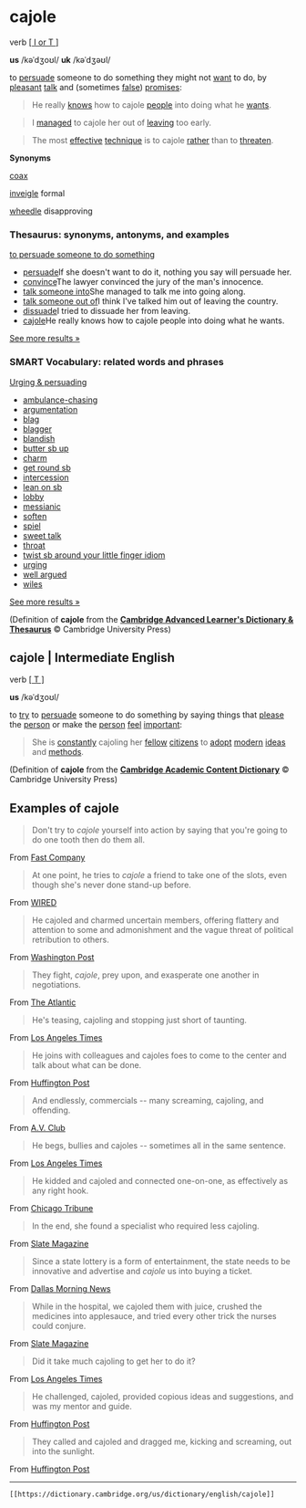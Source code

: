 # cajole

verb [\[ I or T \]](https://dictionary.cambridge.org/us/help/codes.html)


**us** /kəˈdʒoʊl/ 
**uk** /kəˈdʒəʊl/

to [persuade](https://dictionary.cambridge.org/us/dictionary/english/persuade "persuade") someone to do something they might not [want](https://dictionary.cambridge.org/us/dictionary/english/want "want") to do, by [pleasant](https://dictionary.cambridge.org/us/dictionary/english/pleasant "pleasant") [talk](https://dictionary.cambridge.org/us/dictionary/english/talk "talk") and (sometimes [false](https://dictionary.cambridge.org/us/dictionary/english/false "false")) [promises](https://dictionary.cambridge.org/us/dictionary/english/promise "promises"):

>He really [knows](https://dictionary.cambridge.org/us/dictionary/english/know "knows") how to cajole [people](https://dictionary.cambridge.org/us/dictionary/english/people "people") into doing what he [wants](https://dictionary.cambridge.org/us/dictionary/english/wants "wants").

>I [managed](https://dictionary.cambridge.org/us/dictionary/english/manage "managed") to cajole her out of [leaving](https://dictionary.cambridge.org/us/dictionary/english/leaving "leaving") too early.

>The most [effective](https://dictionary.cambridge.org/us/dictionary/english/effective "effective") [technique](https://dictionary.cambridge.org/us/dictionary/english/technique "technique") is to cajole [rather](https://dictionary.cambridge.org/us/dictionary/english/rather "rather") than to [threaten](https://dictionary.cambridge.org/us/dictionary/english/threaten "threaten").

**Synonyms**

[coax](https://dictionary.cambridge.org/us/dictionary/english/coax "meaning of coax")

[inveigle](https://dictionary.cambridge.org/us/dictionary/english/inveigle "meaning of inveigle") formal

[wheedle](https://dictionary.cambridge.org/us/dictionary/english/wheedle "meaning of wheedle") disapproving

### Thesaurus: synonyms, antonyms, and examples

[to persuade someone to do something](https://dictionary.cambridge.org/us/thesaurus/articles/to-persuade-someone-to-do-something)

-   [persuade](https://dictionary.cambridge.org/us/thesaurus/persuade)If she doesn't want to do it, nothing you say will persuade her.
-   [convince](https://dictionary.cambridge.org/us/thesaurus/convince)The lawyer convinced the jury of the man's innocence.
-   [talk someone into](https://dictionary.cambridge.org/us/thesaurus/talk-someone-into)She managed to talk me into going along.
-   [talk someone out of](https://dictionary.cambridge.org/us/thesaurus/talk-someone-out-of)I think I've talked him out of leaving the country.
-   [dissuade](https://dictionary.cambridge.org/us/thesaurus/dissuade)I tried to dissuade her from leaving.
-   [cajole](https://dictionary.cambridge.org/us/thesaurus/cajole)He really knows how to cajole people into doing what he wants.

[See more results »](https://dictionary.cambridge.org/us/thesaurus/articles/to-persuade-someone-to-do-something "See how to use these synonyms and their opposites.")

### SMART Vocabulary: related words and phrases

[Urging & persuading](https://dictionary.cambridge.org/us/topics/expressing-agreement-and-support/urging-and-persuading/ "Words and phrases related to cajole in the topic Urging & persuading")

-   [ambulance-chasing]( https://dictionary.cambridge.org/us/dictionary/english/ambulance-chasing?topic=urging-and-persuading  "ambulance-chasing")
-   [argumentation]( https://dictionary.cambridge.org/us/dictionary/english/argumentation?topic=urging-and-persuading  "argumentation")
-   [blag]( https://dictionary.cambridge.org/us/dictionary/english/blag?topic=urging-and-persuading  "blag")
-   [blagger]( https://dictionary.cambridge.org/us/dictionary/english/blagger?topic=urging-and-persuading  "blagger")
-   [blandish]( https://dictionary.cambridge.org/us/dictionary/english/blandish?topic=urging-and-persuading  "blandish")
-   [butter sb up]( https://dictionary.cambridge.org/us/dictionary/english/butter-sb-up?topic=urging-and-persuading  "butter sb up")
-   [charm]( https://dictionary.cambridge.org/us/dictionary/english/charm?topic=urging-and-persuading  "charm")
-   [get round sb]( https://dictionary.cambridge.org/us/dictionary/english/get-round-sb?topic=urging-and-persuading  "get round sb")
-   [intercession]( https://dictionary.cambridge.org/us/dictionary/english/intercession?topic=urging-and-persuading  "intercession")
-   [lean on sb]( https://dictionary.cambridge.org/us/dictionary/english/lean-on-sb?topic=urging-and-persuading  "lean on sb")
-   [lobby]( https://dictionary.cambridge.org/us/dictionary/english/lobby?topic=urging-and-persuading  "lobby")
-   [messianic]( https://dictionary.cambridge.org/us/dictionary/english/messianic?topic=urging-and-persuading  "messianic")
-   [soften]( https://dictionary.cambridge.org/us/dictionary/english/soften?topic=urging-and-persuading  "soften")
-   [spiel]( https://dictionary.cambridge.org/us/dictionary/english/spiel?topic=urging-and-persuading  "spiel")
-   [sweet talk]( https://dictionary.cambridge.org/us/dictionary/english/sweet-talk?topic=urging-and-persuading  "sweet talk")
-   [throat]( https://dictionary.cambridge.org/us/dictionary/english/throat?topic=urging-and-persuading  "throat")
-   [twist sb around your little finger idiom]( https://dictionary.cambridge.org/us/dictionary/english/twist-sb-around-your-little-finger?topic=urging-and-persuading  "twist sb around your little finger idiom")
-   [urging]( https://dictionary.cambridge.org/us/dictionary/english/urging?topic=urging-and-persuading  "urging")
-   [well argued]( https://dictionary.cambridge.org/us/dictionary/english/well-argued?topic=urging-and-persuading  "well argued")
-   [wiles]( https://dictionary.cambridge.org/us/dictionary/english/wiles?topic=urging-and-persuading  "wiles")

[See more results »](https://dictionary.cambridge.org/us/topics/expressing-agreement-and-support/urging-and-persuading/ "Words and phrases related to cajole in the topic Urging & persuading")

(Definition of **cajole** from the [**Cambridge Advanced Learner's Dictionary & Thesaurus**](https://dictionary.cambridge.org/us/dictionary/english/ "Cambridge Advanced Learner's Dictionary & Thesaurus") © Cambridge University Press)

## **cajole** | Intermediate English

verb [\[ T \]](https://dictionary.cambridge.org/us/help/codes.html)


**us** /kəˈdʒoʊl/

to [try](https://dictionary.cambridge.org/us/dictionary/english/try "try") to [persuade](https://dictionary.cambridge.org/us/dictionary/english/persuade "persuade") someone to do something by saying things that [please](https://dictionary.cambridge.org/us/dictionary/english/please "please") the [person](https://dictionary.cambridge.org/us/dictionary/english/person "person") or make the [person](https://dictionary.cambridge.org/us/dictionary/english/person "person") [feel](https://dictionary.cambridge.org/us/dictionary/english/feel "feel") [important](https://dictionary.cambridge.org/us/dictionary/english/important "important"):

>She is [constantly](https://dictionary.cambridge.org/us/dictionary/english/constantly "constantly") cajoling her [fellow](https://dictionary.cambridge.org/us/dictionary/english/fellow "fellow") [citizens](https://dictionary.cambridge.org/us/dictionary/english/citizen "citizens") to [adopt](https://dictionary.cambridge.org/us/dictionary/english/adopt "adopt") [modern](https://dictionary.cambridge.org/us/dictionary/english/modern "modern") [ideas](https://dictionary.cambridge.org/us/dictionary/english/idea "ideas") and [methods](https://dictionary.cambridge.org/us/dictionary/english/method "methods").

(Definition of **cajole** from the [**Cambridge Academic Content Dictionary**](https://dictionary.cambridge.org/us/dictionary/english/ "Cambridge Academic Content Dictionary") © Cambridge University Press)

## Examples of cajole

>Don't try to *cajole* yourself into action by saying that you're going to do one tooth then do them all.

From [Fast Company](http://www.fastcompany.com/3022830/how-to-be-a-success-at-everything/the-secret-to-changing-your-habits-start-incredibly-small)

>At one point, he tries to *cajole* a friend to take one of the slots, even though she's never done stand-up before.

From [WIRED](http://www.wired.com/2016/03/silicon-valley-new-comedy-economy/)

>He cajoled and charmed uncertain members, offering flattery and attention to some and admonishment and the vague threat of political retribution to others.

From [Washington Post](https://www.washingtonpost.com/politics/the-closer-the-inside-story-of-how-trump-tried--and-failed--to-make-a-deal-on-health-care/2017/03/24/3e6353d6-0fdc-11e7-9d5a-a83e627dc120_story.html)

>They fight, *cajole*, prey upon, and exasperate one another in negotiations.

From [The Atlantic](http://www.theatlantic.com/politics/archive/2013/03/atlas-shrugged-book-club-entry-7-the-impotent-irrationality-of-john-galt/274273/)

>He's teasing, cajoling and stopping just short of taunting.

From [Los Angeles Times](http://latimesblogs.latimes.com/dailydish/2010/10/season-3-of-the-next-iron-chef-begins-sunday-with-a-ringer.html)

>He joins with colleagues and cajoles foes to come to the center and talk about what can be done.

From [Huffington Post](http://www.huffingtonpost.com/entry/politics-is-local-vote-in-la-municipal-elections_us_58b8be3ae4b0fa65b844b184)

>And endlessly, commercials -- many screaming, cajoling, and offending.

From [A.V. Club](http://www.avclub.com/article/from-the-hallmark-aisle-of-the-vast-wasteland-case-90173)

>He begs, bullies and cajoles -- sometimes all in the same sentence.

From [Los Angeles Times](http://www.latimes.com/opinion/opinion-la/la-ol-california-bern-politics-20160613-snap-story.html)

>He kidded and cajoled and connected one-on-one, as effectively as any right hook.

From [Chicago Tribune](http://www.chicagotribune.com/sports/columnists/ct-haugh-muhammad-ali-spt-0605-20160604-column.html)

>In the end, she found a specialist who required less cajoling.

From [Slate Magazine](http://www.slate.com/articles/double_x/doublex/2012/07/getting_your_tubes_tied_why_do_young_women_have_a_hard_time_getting_sterilized_.html)

>Since a state lottery is a form of entertainment, the state needs to be innovative and advertise and *cajole* us into buying a ticket.

From [Dallas Morning News](http://bizbeatblog.dallasnews.com/2016/02/97400.html/)

>While in the hospital, we cajoled them with juice, crushed the medicines into applesauce, and tried every other trick the nurses could conjure.

From [Slate Magazine](http://www.slate.com/articles/health_and_science/medical_examiner/2016/09/how_i_got_two_mentally_ill_patients_out_of_jail.html)

>Did it take much cajoling to get her to do it?

From [Los Angeles Times](http://www.latimes.com/entertainment/tv/showtracker/la-et-st-zach-galifianakis-baskets-fx-jonathan-krisel-20160128-story.html)

>He challenged, cajoled, provided copious ideas and suggestions, and was my mentor and guide.

From [Huffington Post](http://www.huffingtonpost.com/tony-woodcock/music-conservatory-studies_b_1854061.html)

>They called and cajoled and dragged me, kicking and screaming, out into the sunlight.

From [Huffington Post](http://www.huffingtonpost.com/bren-shucart/hiv-positive-inspiration_b_884661.html)

---
`[[https://dictionary.cambridge.org/us/dictionary/english/cajole]]`